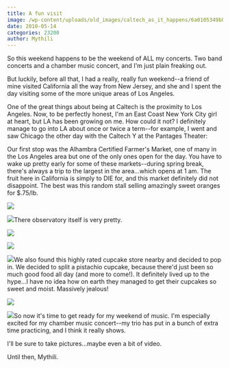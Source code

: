 ```yaml
---
title: A fun visit
image: /wp-content/uploads/old_images/caltech_as_it_happens/6a0105349b8251970b013480d2be04970c.jpg
date: 2010-05-14
categories: 23200
author: Mythili
---
```


So this weekend happens to be the weekend of ALL my concerts. Two band concerts and a chamber music concert, and I'm just plain freaking out.

But luckily, before all that, I had a really, really fun weekend--a friend of mine visited California all the way from New Jersey, and she and I spent the day visiting some of the more unique areas of Los Angeles.

One of the great things about being at Caltech is the proximity to Los Angeles. Now, to be perfectly honest, I'm an East Coast New York City girl at heart, but LA has been growing on me. How could it not? I definitely manage to go into LA about once or twice a term--for example, I went and saw Chicago the other day with the Caltech Y at the Pantages Theater:

Our first stop was the Alhambra Certified Farmer's Market, one of many in the Los Angeles area but one of the only ones open for the day. You have to wake up pretty early for some of these markets--during spring break, there's always a trip to the largest in the area...which opens at 1 am. The fruit here in California is simply to DIE for, and this market definitely did not disappoint. The best was this random stall selling amazingly sweet oranges for $.75/lb.


![](/old_images/caltech_as_it_happens/6a0105349b8251970b0133eda10423970b.jpg)

![](/old_images/caltech_as_it_happens/6a0105349b8251970b0133eda13434970b.jpg)There observatory itself is very pretty.


![](/old_images/caltech_as_it_happens/6a0105349b8251970b0133eda15527970b.jpg)

![](/old_images/caltech_as_it_happens/6a0105349b8251970b013480d47e8c970c.jpg)

![](/old_images/caltech_as_it_happens/6a0105349b8251970b0133eda19859970b.jpg)We also found this highly rated cupcake store nearby and decided to pop in. We decided to split a pistachio cupcake, because there'd just been so much good food all day (and more to come!). It definitely lived up to the hype...I have no idea how on earth they managed to get their cupcakes so sweet and moist. Massively jealous!


![](/old_images/caltech_as_it_happens/6a0105349b8251970b0133eda1b153970b.jpg)

![](/old_images/caltech_as_it_happens/6a0105349b8251970b013480d5162c970c.jpg)So now it's time to get ready for my weekend of music. I'm especially excited for my chamber music concert--my trio has put in a bunch of extra time practicing, and I think it really shows.

I'll be sure to take pictures...maybe even a bit of video.

Until then,
Mythili.

